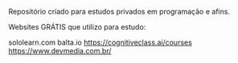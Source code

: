 Repositório criado para estudos privados em programação e afins.

Websites GRÁTIS que utilizo para estudo: 

sololearn.com
balta.io
https://cognitiveclass.ai/courses
https://www.devmedia.com.br/